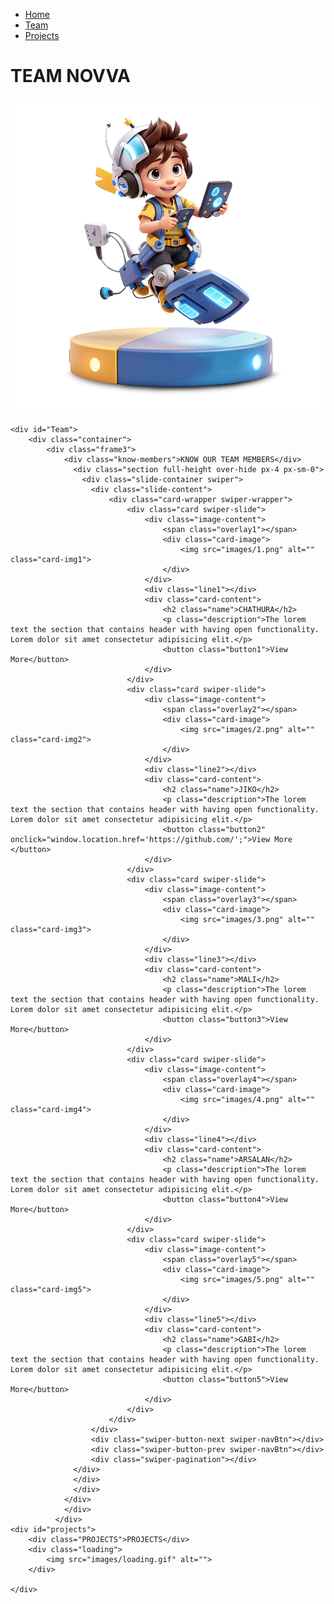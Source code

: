 <!DOCTYPE html>
<html lang="en">


<head>
    <meta charset="UTF-8">
    <meta http-equiv="X-UA-Compatible" content="IE=edge">
    <meta name="viewport" content="width=device-width, initial-scale=1.0"> 
    <title> TEAM NOVVA</title>
    <link rel="stylesheet" href="swiper-bundle.min.css">
    <link rel="stylesheet" href="style.css">
    <link rel="stylesheet" href="https://unpkg.com/swiper/swiper-bundle.min.css"/>
        <!-- ===== Link Swiper's CSS ===== -->
        <link rel="stylesheet" href="https://unpkg.com/swiper/swiper-bundle.min.css"/>
        <!-- ===== Fontawesome CDN Link ===== -->
        <link rel="stylesheet" href="https://cdnjs.cloudflare.com/ajax/libs/font-awesome/6.0.0-beta3/css/all.min.css"/>
</head>

<body>
    <div id="header">
        <div class="contaner">
            <nav>
                <ul>
                  <li><a href="#home">Home</a></li>
                  <li><a href="#Team">Team</a></li>
                  <li><a href="#projects">Projects</a></li>
                </ul>
              </nav>
        </div>
      </div>      
    <div id="home">
        <div class="text">
            <h1 class="novva">TEAM NOVVA</h1>
        </div>
        <div class="image">
            <img class="avatar" src="images/avatar.png" alt="">
        </div>
            <div class="colors">
                <div class="rec1"></div>
                <div class="rec2"></div>
                <div class="rec3"></div>
                <div class="rec4"></div>
                <div class="ellipse"></div>
            </div>
        <div class="circle">
            <div class="lined"></div>
            <div class="blurred"></div>
        </div>
    </div>

    <div id="Team">
        <div class="container">
            <div class="frame3">
                <div class="know-members">KNOW OUR TEAM MEMBERS</div>
                  <div class="section full-height over-hide px-4 px-sm-0">
                    <div class="slide-container swiper">
                      <div class="slide-content">
                          <div class="card-wrapper swiper-wrapper">
                              <div class="card swiper-slide">
                                  <div class="image-content">
                                      <span class="overlay1"></span>
                                      <div class="card-image">
                                          <img src="images/1.png" alt="" class="card-img1">
                                      </div>
                                  </div>
                                  <div class="line1"></div>
                                  <div class="card-content">
                                      <h2 class="name">CHATHURA</h2>
                                      <p class="description">The lorem text the section that contains header with having open functionality. Lorem dolor sit amet consectetur adipisicing elit.</p>
                                      <button class="button1">View More</button>
                                  </div>
                              </div>
                              <div class="card swiper-slide">
                                  <div class="image-content">
                                      <span class="overlay2"></span>
                                      <div class="card-image">
                                          <img src="images/2.png" alt="" class="card-img2">
                                      </div>
                                  </div>
                                  <div class="line2"></div>
                                  <div class="card-content">
                                      <h2 class="name">JIKO</h2>
                                      <p class="description">The lorem text the section that contains header with having open functionality. Lorem dolor sit amet consectetur adipisicing elit.</p>
                                      <button class="button2" onclick="window.location.href='https://github.com/';">View More </button>
                                  </div>
                              </div>
                              <div class="card swiper-slide">
                                  <div class="image-content">
                                      <span class="overlay3"></span>
                                      <div class="card-image">
                                          <img src="images/3.png" alt="" class="card-img3">
                                      </div>
                                  </div>
                                  <div class="line3"></div>
                                  <div class="card-content">
                                      <h2 class="name">MALI</h2>
                                      <p class="description">The lorem text the section that contains header with having open functionality. Lorem dolor sit amet consectetur adipisicing elit.</p>
                                      <button class="button3">View More</button>
                                  </div>
                              </div>
                              <div class="card swiper-slide">
                                  <div class="image-content">
                                      <span class="overlay4"></span>
                                      <div class="card-image">
                                          <img src="images/4.png" alt="" class="card-img4">
                                      </div>
                                  </div>
                                  <div class="line4"></div>
                                  <div class="card-content">
                                      <h2 class="name">ARSALAN</h2>
                                      <p class="description">The lorem text the section that contains header with having open functionality. Lorem dolor sit amet consectetur adipisicing elit.</p>
                                      <button class="button4">View More</button>
                                  </div>
                              </div>
                              <div class="card swiper-slide">
                                  <div class="image-content">
                                      <span class="overlay5"></span>
                                      <div class="card-image">
                                          <img src="images/5.png" alt="" class="card-img5">
                                      </div>
                                  </div>
                                  <div class="line5"></div>
                                  <div class="card-content">
                                      <h2 class="name">GABI</h2>
                                      <p class="description">The lorem text the section that contains header with having open functionality. Lorem dolor sit amet consectetur adipisicing elit.</p>
                                      <button class="button5">View More</button>
                                  </div>
                              </div>
                          </div>
                      </div>
                      <div class="swiper-button-next swiper-navBtn"></div>
                      <div class="swiper-button-prev swiper-navBtn"></div>
                      <div class="swiper-pagination"></div>
                  </div>
                  </div>
                  </div>
                </div>
                </div>
              </div>
    <div id="projects">
        <div class="PROJECTS">PROJECTS</div>
        <div class="loading">
            <img src="images/loading.gif" alt="">
        </div>

    </div>
      
</body>
    <!-- Swiper JS -->
      <!-- Swiper JS -->
    <script src="https://unpkg.com/swiper/swiper-bundle.min.js"></script>
    <!-- JavaScript -->
    <script src="script.js"></script>
</html>
